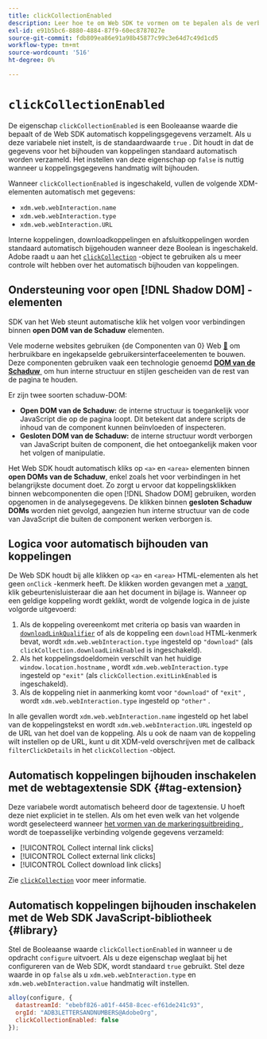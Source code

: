 ```yaml
---
title: clickCollectionEnabled
description: Leer hoe te om Web SDK te vormen om te bepalen als de verbindingsklikgegevens automatisch worden verzameld.
exl-id: e91b5bc6-8880-4884-87f9-60ec8787027e
source-git-commit: fdb809ea86e91a98b45877c99c3e64d7c49d1cd5
workflow-type: tm+mt
source-wordcount: '516'
ht-degree: 0%

---
```


# `clickCollectionEnabled`

De eigenschap `clickCollectionEnabled` is een Booleaanse waarde die bepaalt of de Web SDK automatisch koppelingsgegevens verzamelt. Als u deze variabele niet instelt, is de standaardwaarde `true` . Dit houdt in dat de gegevens voor het bijhouden van koppelingen standaard automatisch worden verzameld. Het instellen van deze eigenschap op `false` is nuttig wanneer u koppelingsgegevens handmatig wilt bijhouden.

Wanneer `clickCollectionEnabled` is ingeschakeld, vullen de volgende XDM-elementen automatisch met gegevens:

* `xdm.web.webInteraction.name`
* `xdm.web.webInteraction.type`
* `xdm.web.webInteraction.URL`

Interne koppelingen, downloadkoppelingen en afsluitkoppelingen worden standaard automatisch bijgehouden wanneer deze Boolean is ingeschakeld. Adobe raadt u aan het [`clickCollection`](clickcollection.md) -object te gebruiken als u meer controle wilt hebben over het automatisch bijhouden van koppelingen.

## Ondersteuning voor open [!DNL Shadow DOM] -elementen

SDK van het Web steunt automatische klik het volgen voor verbindingen binnen **open DOM van de Schaduw** elementen.

Vele moderne websites gebruiken {de Componenten van 0} Web [&#128279;](https://developer.mozilla.org/en-US/docs/Web/Web_Components) om herbruikbare en ingekapselde gebruikersinterfaceelementen te bouwen.  Deze componenten gebruiken vaak een technologie genoemd [**DOM van de Schaduw** &#x200B;](https://developer.mozilla.org/en-US/docs/Web/API/Web_components/Using_shadow_DOM) om hun interne structuur en stijlen gescheiden van de rest van de pagina te houden.

Er zijn twee soorten schaduw-DOM:

* **Open DOM van de Schaduw:** de interne structuur is toegankelijk voor JavaScript die op de pagina loopt. Dit betekent dat andere scripts de inhoud van de component kunnen beïnvloeden of inspecteren.
* **Gesloten DOM van de Schaduw:** de interne structuur wordt verborgen van JavaScript buiten de component, die het ontoegankelijk maken voor het volgen of manipulatie.

Het Web SDK houdt automatisch kliks op `<a>` en `<area>` elementen binnen **open DOMs van de Schaduw**, enkel zoals het voor verbindingen in het belangrijkste document doet. Zo zorgt u ervoor dat koppelingsklikken binnen webcomponenten die open [!DNL Shadow DOM] gebruiken, worden opgenomen in de analysegegevens. De klikken binnen **gesloten Schaduw DOMs** worden niet gevolgd, aangezien hun interne structuur van de code van JavaScript die buiten de component werken verborgen is.

## Logica voor automatisch bijhouden van koppelingen

De Web SDK houdt bij alle klikken op `<a>` en `<area>` HTML-elementen als het geen `onClick` -kenmerk heeft. De klikken worden gevangen met a [&#x200B; vangt &#x200B;](https://www.w3.org/TR/uievents/#capture-phase) klik gebeurtenisluisteraar die aan het document in bijlage is. Wanneer op een geldige koppeling wordt geklikt, wordt de volgende logica in de juiste volgorde uitgevoerd:

1. Als de koppeling overeenkomt met criteria op basis van waarden in [`downloadLinkQualifier`](downloadlinkqualifier.md) of als de koppeling een `download` HTML-kenmerk bevat, wordt `xdm.web.webInteraction.type` ingesteld op `"download"` (als `clickCollection.downloadLinkEnabled` is ingeschakeld).
1. Als het koppelingsdoeldomein verschilt van het huidige `window.location.hostname` , wordt `xdm.web.webInteraction.type` ingesteld op `"exit"` (als `clickCollection.exitLinkEnabled` is ingeschakeld).
1. Als de koppeling niet in aanmerking komt voor `"download"` of `"exit"` , wordt `xdm.web.webInteraction.type` ingesteld op `"other"` .

In alle gevallen wordt `xdm.web.webInteraction.name` ingesteld op het label van de koppelingstekst en wordt `xdm.web.webInteraction.URL` ingesteld op de URL van het doel van de koppeling. Als u ook de naam van de koppeling wilt instellen op de URL, kunt u dit XDM-veld overschrijven met de callback `filterClickDetails` in het `clickCollection` -object.

## Automatisch koppelingen bijhouden inschakelen met de webtagextensie SDK {#tag-extension}

Deze variabele wordt automatisch beheerd door de tagextensie. U hoeft deze niet expliciet in te stellen. Als om het even welk van het volgende wordt geselecteerd wanneer [&#x200B; het vormen van de markeringsuitbreiding &#x200B;](/help/tags/extensions/client/web-sdk/web-sdk-extension-configuration.md), wordt de toepasselijke verbinding volgende gegevens verzameld:

* [!UICONTROL Collect internal link clicks]
* [!UICONTROL Collect external link clicks]
* [!UICONTROL Collect download link clicks]

Zie [`clickCollection`](clickcollection.md) voor meer informatie.

## Automatisch koppelingen bijhouden inschakelen met de Web SDK JavaScript-bibliotheek {#library}

Stel de Booleaanse waarde `clickCollectionEnabled` in wanneer u de opdracht `configure` uitvoert. Als u deze eigenschap weglaat bij het configureren van de Web SDK, wordt standaard `true` gebruikt. Stel deze waarde in op `false` als u `xdm.web.webInteraction.type` en `xdm.web.webInteraction.value` handmatig wilt instellen.

```js
alloy(configure, {
  datastreamId: "ebebf826-a01f-4458-8cec-ef61de241c93",
  orgId: "ADB3LETTERSANDNUMBERS@AdobeOrg",
  clickCollectionEnabled: false
});
```

